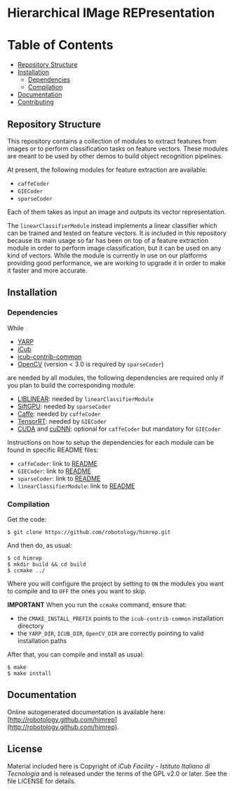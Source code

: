 Hierarchical IMage REPresentation
======

Table of Contents
=================

  * [Repository Structure](#repository_structure)
  * [Installation](#installation)
    * [Dependencies](#dependencies)
    * [Compilation](#compilation)
  * [Documentation](#documentation)
  * [Contributing](#license)

## Repository Structure

This repository contains a collection of modules to extract features from images or to perform classification tasks on feature vectors. These modules are meant to be used by other demos to build object recognition pipelines.

At present, the following modules for feature extraction are available:

- `caffeCoder`
- `GIECoder`
- `sparseCoder`

Each of them takes as input an image and outputs its vector representation.

The `linearClassifierModule` instead implements a linear classifier which can be trained and tested on feature vectors. It is included in this repository because its main usage so far has been on top of a feature extraction module in order to perform image classification, but it can be used on any kind of vectors. While the module is currently in use on our platforms providing good performance, we are working to upgrade it in order to make it faster and more accurate.

## Installation

### Dependencies

While

- [YARP](https://github.com/robotology/yarp)
- [iCub](https://github.com/robotology/icub-main)
- [icub-contrib-common](https://github.com/robotology/icub-contrib-common)
- [OpenCV](http://opencv.org/downloads.html) (version < 3.0 is required by `sparseCoder`)

are needed by all modules, the following dependencies are required only if you plan to build the corresponding module:

- [LIBLINEAR](http://www.csie.ntu.edu.tw/~cjlin/liblinear/): needed by `linearClassifierModule`
- [SiftGPU](https://github.com/pitzer/SiftGPU): needed by `sparseCoder`
- [Caffe](http://caffe.berkeleyvision.org/): needed by `caffeCoder`
- [TensorRT](https://developer.nvidia.com/tensorrt): needed by `GIECoder`
- [CUDA](https://developer.nvidia.com/cuda-zone) and [cuDNN](https://developer.nvidia.com/cudnn): optional for `caffeCoder` but mandatory for `GIECoder`

Instructions on how to setup the dependencies for each module can be found in specific README files:

- `caffeCoder`: link to [README](modules/caffeCoder)
- `GIECoder`: link to [README](modules/GIECoder)
- `sparseCoder`: link to [README](modules/sparseCoder)
- `linearClassifierModule`: link to [README](modules/linearClassifierModule)

### Compilation

Get the code:

~~~
$ git clone https://github.com/robotology/himrep.git
~~~

And then do, as usual:

~~~
$ cd himrep
$ mkdir build && cd build
$ ccmake ../
~~~

Where you will configure the project by setting to `ON` the modules you want to compile and to `OFF` the ones you want to skip.

**IMPORTANT** When you run the `ccmake` command, ensure that:

- the `CMAKE_INSTALL_PREFIX` points to the `icub-contrib-common` installation directory
- the `YARP_DIR`, `ICUB_DIR`, `OpenCV_DIR` are correctly pointing to valid installation paths

After that, you can compile and install as usual:
~~~
$ make
$ make install
~~~

## Documentation

Online autogenerated documentation is available here: [http://robotology.github.com/himrep](http://robotology.github.com/himrep).

## License

Material included here is Copyright of _iCub Facility - Istituto Italiano di Tecnologia_ and is released under the terms of the GPL v2.0 or later. See the file LICENSE for details.
